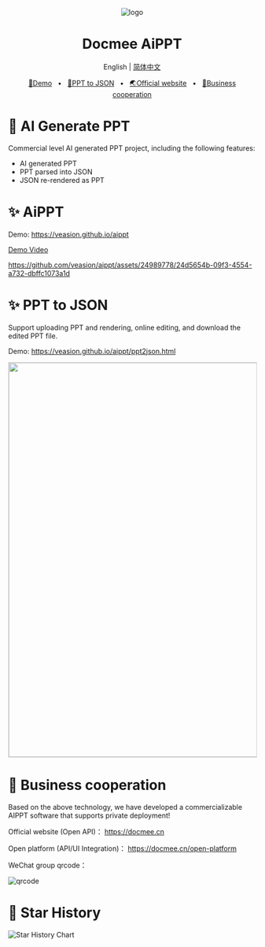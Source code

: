 <p align="center"><img src="https://docmee.cn/favicons/favicon-32x32.png" alt="logo"/></p>
<h1 align="center">Docmee AiPPT</h1>
<p align="center">
  English | <a href="./README.md">简体中文</a>
</p>
<p align="center">
	<a href="https://veasion.github.io/aippt" target="_blank">🔗Demo</a>
	<span>&nbsp;&nbsp;•&nbsp;&nbsp;</span>
	<a href="https://veasion.github.io/aippt/ppt2json.html" target="_blank">📝PPT to JSON</a>
	<span>&nbsp;&nbsp;•&nbsp;&nbsp;</span>
	<a href="https://docmee.cn" target="_blank">🌏Official website</a>
	<span>&nbsp;&nbsp;•&nbsp;&nbsp;</span>
	<a href="#-Business+cooperation">💬Business cooperation</a>
</p>





# 🤖 AI Generate PPT

Commercial level AI generated PPT project, including the following features:

* AI generated PPT
* PPT parsed into JSON
* JSON re-rendered as PPT



# ✨ AiPPT

Demo: https://veasion.github.io/aippt

[Demo Video](https://metasign-public.oss-cn-shanghai.aliyuncs.com/github/aippt.mp4)

https://github.com/veasion/aippt/assets/24989778/24d5654b-09f3-4554-a732-dbffc1073a1d



# ✨ PPT to JSON

Support uploading PPT and rendering, online editing, and download the edited PPT file.

Demo: https://veasion.github.io/aippt/ppt2json.html




<img width="800" src="https://metasign-public.oss-cn-shanghai.aliyuncs.com/github/ppt2json.png" style="border:1px solid #ccc">



# 🤝 Business cooperation

Based on the above technology, we have developed a commercializable AIPPT software that supports private deployment!

Official website (Open API)：
https://docmee.cn

Open platform (API/UI Integration)：
https://docmee.cn/open-platform


WeChat group qrcode：

![qrcode](https://metasign-public.oss-cn-shanghai.aliyuncs.com/github/contact_me_qr.png)



# 🌟 Star History


<picture>
    <source media="(prefers-color-scheme: dark)" srcset="https://api.star-history.com/svg?repos=veasion/aippt&type=Date&theme=dark" />
    <source media="(prefers-color-scheme: light)" srcset="https://api.star-history.com/svg?repos=veasion/aippt&type=Date" />
    <img alt="Star History Chart" src="https://api.star-history.com/svg?repos=veasion/aippt&type=Date" />
</picture>

